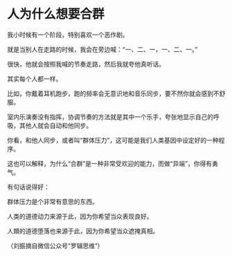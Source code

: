 # 人为什么想要合群

我小时候有一个阶段，特别喜欢一个恶作剧。 

就是当别人在走路的时候，我会在旁边喊：“一、二、一，一、二、一。” 

很快，他就会按照我喊的节奏走路，然后我就夸他真听话。 

其实每个人都一样。 

比如，你戴着耳机跑步，跑的频率会无意识地和音乐同步，要不然你就会感到不舒服。 

室内乐演奏没有指挥，协调节奏的方法就是其中一个乐手，夸张地显示自己的呼吸，其他人就会自动和他同步。 

你看，和他人同步，或者叫“群体压力”，这可能是我们人类基因中设定好的一种程序。 

这也可以解释，为什么“合群”是一种非常受欢迎的能力，而做“异端”，你得有勇气。 

有句话说得好： 

群体压力是个非常有意思的东西。 

人类的道德动力来源于此，因为你希望当众表现良好。 

人類的道德堕落也来源于此，因为你希望当众遮掩真相。 

（刘振摘自微信公众号“罗辑思维”）